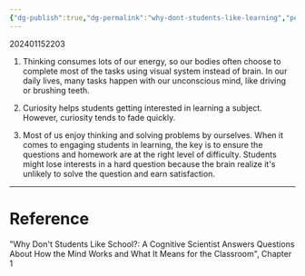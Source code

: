 ```yaml
---
{"dg-publish":true,"dg-permalink":"why-dont-students-like-learning","permalink":"/why-dont-students-like-learning/"}
---
```


202401152203

1. Thinking consumes lots of our energy, so our bodies often choose to complete most of the tasks using visual system instead of brain. In our daily lives, many tasks happen with our unconscious mind, like driving or brushing teeth.

2. Curiosity helps students getting interested in learning a subject. However, curiosity tends to fade quickly.

3. Most of us enjoy thinking and solving problems by ourselves. When it comes to engaging students in learning, the key is to ensure the questions and homework are at the right level of difficulty. Students might lose interests in a hard question because the brain realize it's unlikely to solve the question and earn satisfaction.

---
# Reference

"Why Don't Students Like School?: A Cognitive Scientist Answers Questions About How the Mind Works and What It Means for the Classroom", Chapter 1